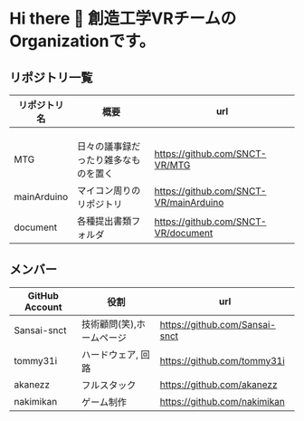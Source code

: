 # Hi there 👋  創造工学VRチームのOrganizationです。

## リポジトリ一覧 
|リポジトリ名|概要|url|
|---|---|---|
|||
|||
|||
|MTG|日々の議事録だったり雑多なものを置く| https://github.com/SNCT-VR/MTG|
|mainArduino|マイコン周りのリポジトリ|https://github.com/SNCT-VR/mainArduino|
|document|各種提出書類フォルダ|https://github.com/SNCT-VR/document|




## メンバー
|GitHub Account| 役割 | url|
|---|---| --- |
|Sansai-snct|技術顧問(笑),ホームページ|https://github.com/Sansai-snct | 
|tommy31i|ハードウェア, 回路|https://github.com/tommy31i | 
|akanezz|フルスタック|https://github.com/akanezz | 
|nakimikan|ゲーム制作|https://github.com/nakimikan | 


<!--

**Here are some ideas to get you started:**

🙋‍♀️ A short introduction - what is your organization all about?
🌈 Contribution guidelines - how can the community get involved?
👩‍💻 Useful resources - where can the community find your docs? Is there anything else the community should know?
🍿 Fun facts - what does your team eat for breakfast?
🧙 Remember, you can do mighty things with the power of [Markdown](https://docs.github.com/github/writing-on-github/getting-started-with-writing-and-formatting-on-github/basic-writing-and-formatting-syntax)
-->
